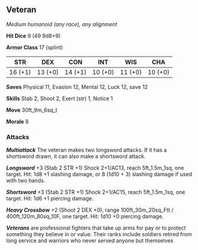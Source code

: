 ## Veteran

*Medium humanoid (any race), any alignment*

**Hit Dice** 9 (49 9d8+9)

**Armor Class** 17 (splint)

| STR     | DEX     | CON     | INT     | WIS     | CHA     |
|---------|---------|---------|---------|---------|---------|
| 16 (+1) | 13 (+0) | 14 (+1) | 10 (+0) | 11 (+0) | 10 (+0) |

**Saves** Physical 11, Evasion 12, Mental 12, Luck 12, save 12

**Skills** Stab 2, Shoot 2, Exert (str) 1, Notice 1

**Move** 30ft\_9m\_6sq\_t

**Morale** 8

### Attacks

***Multiattack*** The veteran makes two longsword attacks. If it has a shortsword drawn, it can also make a shortsword attack.

***Longsword*** +3 (Stab 2 STR +1) Shock 2+1/AC13, reach 5ft\_1.5m\_1sq, one target. Hit: 1d8 +1 slashing damage, or 8 (1d10 + 3) slashing damage if used with two hands.

***Shortsword*** +3 (Stab 2 STR +1) Shock 2+1/AC15, reach 5ft\_1.5m\_1sq, one target. Hit: 1d6 +1 piercing damage.

***Heavy Crossbow*** +2 (Shoot 2 DEX +0), range 100ft\_30m\_20sq\_Ftt / 400ft\_120m\_80sq\_10F, one target. Hit: 1d10 +0 piercing damage.

***Veterans*** are professional fighters that take up arms for pay or to protect something they believe in or value. Their ranks include soldiers retired from long service and warriors who never served anyone but themselves

